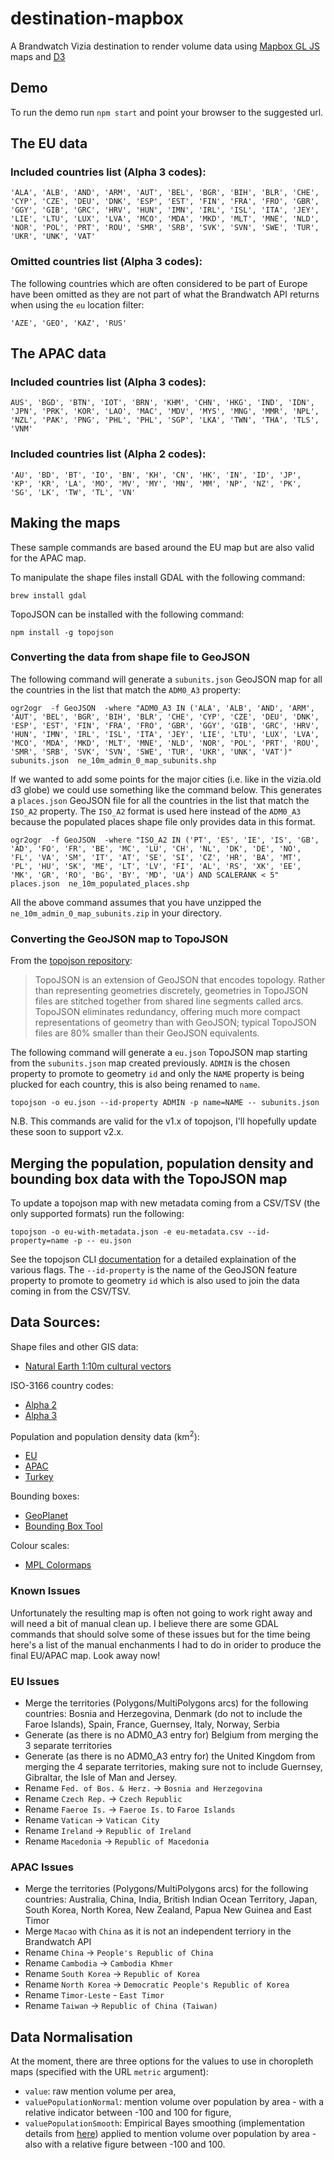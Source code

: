 # destination-mapbox
A Brandwatch Vizia destination to render volume data using [Mapbox GL JS][mb] maps and [D3][d3]

## Demo
To run the demo run `npm start` and point your browser to the suggested url.


## The EU data

### Included countries list (Alpha 3 codes):

`'ALA', 'ALB', 'AND', 'ARM', 'AUT', 'BEL', 'BGR', 'BIH', 'BLR', 'CHE', 'CYP', 'CZE', 'DEU', 'DNK', 'ESP', 'EST', 'FIN', 'FRA', 'FRO', 'GBR', 'GGY', 'GIB', 'GRC', 'HRV', 'HUN', 'IMN', 'IRL', 'ISL', 'ITA', 'JEY', 'LIE', 'LTU', 'LUX', 'LVA', 'MCO', 'MDA', 'MKD', 'MLT', 'MNE', 'NLD', 'NOR', 'POL', 'PRT', 'ROU', 'SMR', 'SRB', 'SVK', 'SVN', 'SWE', 'TUR', 'UKR', 'UNK', 'VAT'`

### Omitted countries list (Alpha 3 codes):

The following countries which are often considered to be part of Europe have been omitted as they are not part of what the Brandwatch API returns when using the `eu` location filter:

`'AZE', 'GEO', 'KAZ', 'RUS'`


## The APAC data

### Included countries list (Alpha 3 codes):

`AUS', 'BGD', 'BTN', 'IOT', 'BRN', 'KHM', 'CHN', 'HKG', 'IND', 'IDN', 'JPN', 'PRK', 'KOR', 'LAO', 'MAC', 'MDV', 'MYS', 'MNG', 'MMR', 'NPL', 'NZL', 'PAK', 'PNG', 'PHL', 'PHL', 'SGP', 'LKA', 'TWN', 'THA', 'TLS', 'VNM'`

### Included countries list (Alpha 2 codes):

`'AU', 'BD', 'BT', 'IO', 'BN', 'KH', 'CN', 'HK', 'IN', 'ID', 'JP', 'KP', 'KR', 'LA', 'MO', 'MV', 'MY', 'MN', 'MM', 'NP', 'NZ', 'PK', 'SG', 'LK', 'TW', 'TL', 'VN'`


## Making the maps

These sample commands are based around the EU map but are also valid for the APAC map.

To manipulate the shape files install GDAL with the following command:

`brew install gdal`

TopoJSON can be installed with the following command:

`npm install -g topojson`

### Converting the data from shape file to GeoJSON

The following command will generate a `subunits.json` GeoJSON map for all the countries in the list that match the `ADM0_A3` property:

`ogr2ogr  -f GeoJSON  -where "ADM0_A3 IN ('ALA', 'ALB', 'AND', 'ARM', 'AUT', 'BEL', 'BGR', 'BIH', 'BLR', 'CHE', 'CYP', 'CZE', 'DEU', 'DNK', 'ESP', 'EST', 'FIN', 'FRA', 'FRO', 'GBR', 'GGY', 'GIB', 'GRC', 'HRV', 'HUN', 'IMN', 'IRL', 'ISL', 'ITA', 'JEY', 'LIE', 'LTU', 'LUX', 'LVA', 'MCO', 'MDA', 'MKD', 'MLT', 'MNE', 'NLD', 'NOR', 'POL', 'PRT', 'ROU', 'SMR', 'SRB', 'SVK', 'SVN', 'SWE', 'TUR', 'UKR', 'UNK', 'VAT')"  subunits.json  ne_10m_admin_0_map_subunits.shp`


If we wanted to add some points for the major cities (i.e. like in the vizia.old d3 globe) we could use something like the command below. This generates a `places.json` GeoJSON file for all the countries in the list that match the `ISO_A2` property. The `ISO_A2` format is used here instead of the `ADM0_A3` because the populated places shape file only provides data in this format.

`ogr2ogr  -f GeoJSON  -where "ISO_A2 IN ('PT', 'ES', 'IE', 'IS', 'GB', 'AD', 'FO', 'FR', 'BE', 'MC', 'LU', 'CH', 'NL', 'DK', 'DE', 'NO', 'FL', 'VA', 'SM', 'IT', 'AT', 'SE', 'SI', 'CZ', 'HR', 'BA', 'MT', 'PL', 'HU', 'SK', 'ME', 'LT', 'LV', 'FI', 'AL', 'RS', 'XK', 'EE', 'MK', 'GR', 'RO', 'BG', 'BY', 'MD', 'UA') AND SCALERANK < 5"  places.json  ne_10m_populated_places.shp`

All the above command assumes that you have unzipped the `ne_10m_admin_0_map_subunits.zip` in your directory.

### Converting the GeoJSON map to TopoJSON

From the [topojson repository][tr]:

>TopoJSON is an extension of GeoJSON that encodes topology. Rather than representing geometries discretely, geometries in TopoJSON files are stitched together from shared line segments called arcs. TopoJSON eliminates redundancy, offering much more compact representations of geometry than with GeoJSON; typical TopoJSON files are 80% smaller than their GeoJSON equivalents.

The following command will generate a `eu.json` TopoJSON map starting from the `subunits.json` map created previously. `ADMIN` is the chosen property to promote to geometry `id` and only the `NAME` property is being plucked for each country, this is also being renamed to `name`.

`topojson -o eu.json --id-property ADMIN -p name=NAME -- subunits.json`

N.B. This commands are valid for the v1.x of topojson, I'll hopefully update these soon to support v2.x.

## Merging the population, population density and bounding box data with the TopoJSON map

To update a topojson map with new metadata coming from a CSV/TSV (the only supported formats) run the following:

`topojson -o eu-with-metadata.json -e eu-metadata.csv --id-property=name -p -- eu.json`

See the topojson CLI [documentation][topodocs] for a detailed explaination of the various flags. The `--id-property` is the name of the GeoJSON feature property to promote to geometry `id` which is also used to join the data coming in from the CSV/TSV.


## Data Sources:

Shape files and other GIS data:
* [Natural Earth 1:10m cultural vectors][ne]

ISO-3166 country codes:
* [Alpha 2][a2]
* [Alpha 3][a3]

Population and population density data (km<sup>2</sup>):
* [EU][eu]
* [APAC][apac]
* [Turkey][tu]

Bounding boxes:
* [GeoPlanet][gp]
* [Bounding Box Tool][bbt]

Colour scales:
* [MPL Colormaps][mpl]

### Known Issues

Unfortunately the resulting map is often not going to work right away and will need a bit of manual clean up. I believe there are some GDAL commands that should solve some of these issues but for the time being here's a list of the manual enchanments I had to do in orider to produce the final EU/APAC map. Look away now!

### EU Issues

* Merge the territories (Polygons/MultiPolygons arcs) for the following countries: Bosnia and Herzegovina, Denmark (do not to include the Faroe Islands), Spain, France, Guernsey, Italy, Norway, Serbia
* Generate (as there is no ADM0_A3 entry for) Belgium from merging the 3 separate territories
* Generate (as there is no ADM0_A3 entry for) the United Kingdom from merging the 4 separate territories, making sure not to include Guernsey, Gibraltar, the Isle of Man and Jersey.
* Rename `Fed. of Bos. & Herz.` -> `Bosnia and Herzegovina`
* Rename `Czech Rep.` -> `Czech Republic`
* Rename `Faeroe Is.` -> `Faeroe Is.` to `Faroe Islands`
* Rename `Vatican` -> `Vatican City`
* Rename `Ireland` -> `Republic of Ireland`
* Rename `Macedonia` -> `Republic of Macedonia`

### APAC Issues
* Merge the territories (Polygons/MultiPolygons arcs) for the following countries: Australia, China, India, British Indian Ocean Territory, Japan, South Korea, North Korea, New Zealand, Papua New Guinea and East Timor
* Merge `Macao` with `China` as it is not an independent terriory in the Brandwatch API
* Rename `China` -> `People's Republic of China`
* Rename `Cambodia` -> `Cambodia Khmer`
* Rename `South Korea` -> `Republic of Korea`
* Rename `North Korea` -> `Democratic People's Republic of Korea`
* Rename `Timor-Leste` - `East Timor`
* Rename `Taiwan` -> `Republic of China (Taiwan)`

## Data Normalisation

At the moment, there are three options for the values to use in choropleth maps (specified with the URL `metric` argument):
* `value`: raw mention volume per area,
* `valuePopulationNormal`: mention volume over population by area - with a relative indicator between -100 and 100 for figure,
* `valuePopulationSmooth`: Empirical Bayes smoothing (implementation details from [here][ebs]) applied to mention volume over population by area - also with a relative figure between -100 and 100.


[mb]: https://github.com/mapbox/mapbox-gl-js
[d3]: https://github.com/d3/d3
[ne]: http://www.naturalearthdata.com/downloads/10m-cultural-vectors/
[a2]: https://en.wikipedia.org/wiki/ISO_3166-1_alpha-2
[a3]: https://en.wikipedia.org/wiki/ISO_3166-1_alpha-3
[apac]: https://en.wikipedia.org/wiki/Asia-Pacific#Main_countries_and_territories_data
[eu]: https://en.wikipedia.org/wiki/Area_and_population_of_European_countries
[tu]: https://en.wikipedia.org/wiki/Turkey
[gp]: http://isithackday.com/geoplanet-explorer/
[bbt]: http://boundingbox.klokantech.com/
[tr]: https://github.com/mbostock/topojson
[topodocs]: https://github.com/mbostock/topojson/wiki/Command-Line-Reference/
[mpl]: https://bids.github.io/colormap/
[ebs]: http://www.dpi.inpe.br/gilberto/tutorials/software/geoda/tutorials/w6_rates_slides.pdf
